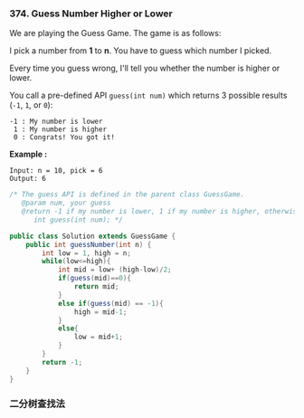 ### 374. Guess Number Higher or Lower

We are playing the Guess Game. The game is as follows:

I pick a number from **1** to **n**. You have to guess which number I picked.

Every time you guess wrong, I'll tell you whether the number is higher or lower.

You call a pre-defined API `guess(int num)` which returns 3 possible results (`-1`, `1`, or `0`):

```
-1 : My number is lower
 1 : My number is higher
 0 : Congrats! You got it!
```

**Example :**

```
Input: n = 10, pick = 6
Output: 6
```

~~~java
/* The guess API is defined in the parent class GuessGame.
   @param num, your guess
   @return -1 if my number is lower, 1 if my number is higher, otherwise return 0
      int guess(int num); */

public class Solution extends GuessGame {
    public int guessNumber(int n) {
        int low = 1, high = n;
        while(low<=high){
            int mid = low+ (high-low)/2;
            if(guess(mid)==0){
                return mid;
            }
            else if(guess(mid) == -1){
                high = mid-1;
            }
            else{
                low = mid+1;
            }
        }
        return -1;
    }
}
~~~

### 二分树查找法

